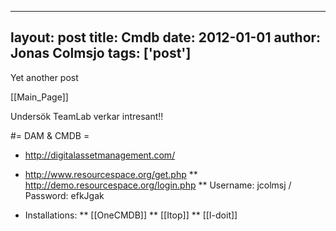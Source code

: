 
---
layout: post
title: Cmdb
date: 2012-01-01
author: Jonas Colmsjo
tags: ['post']
---

Yet another post





[[Main_Page]]


Undersök TeamLab  verkar intresant!!

#= DAM & CMDB =

* http://digitalassetmanagement.com/

* http://www.resourcespace.org/get.php
** http://demo.resourcespace.org/login.php
** Username: jcolmsj / Password: efkJgak

* Installations:
** [[OneCMDB]]
** [[Itop]]
** [[I-doit]]
